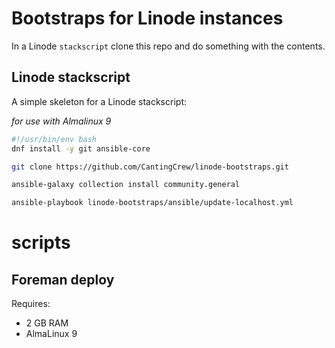 # Bootstraps for Linode instances

In a Linode `stackscript` clone this repo and do something with the contents.

## Linode stackscript

A simple skeleton for a Linode stackscript:

_for use with Almalinux 9_

```sh
#!/usr/bin/env bash
dnf install -y git ansible-core

git clone https://github.com/CantingCrew/linode-bootstraps.git

ansible-galaxy collection install community.general

ansible-playbook linode-bootstraps/ansible/update-localhost.yml


```

# scripts

## Foreman deploy

Requires:
- 2 GB RAM
- AlmaLinux 9
